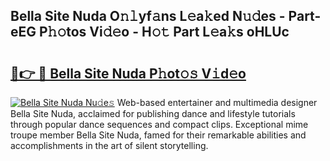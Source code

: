 ## Bella Site Nuda O𝚗𝚕yf𝚊ns L𝚎a𝚔ed N𝚞𝚍es - Part-eEG P𝚑𝚘tos Vi𝚍𝚎o - H𝚘𝚝 Part L𝚎a𝚔s oHLUc

# <h2><a href="http://kfezu0g.oniu.top/?m=Bella+Site+Nuda">🔗👉 🔴 Bella Site Nuda P𝚑ot𝚘𝚜 V𝚒d𝚎o</a></h2>

[![Bella Site Nuda Nu𝚍e𝚜](https://i.imgur.com/0qMVB7G.gif)](http://kfezu0g.oniu.top/?m=Bella+Site+Nuda)
Web-based entertainer and multimedia designer Bella Site Nuda, acclaimed for publishing dance and lifestyle tutorials through popular dance sequences and compact clips. Exceptional mime troupe member Bella Site Nuda, famed for their remarkable abilities and accomplishments in the art of silent storytelling.  
